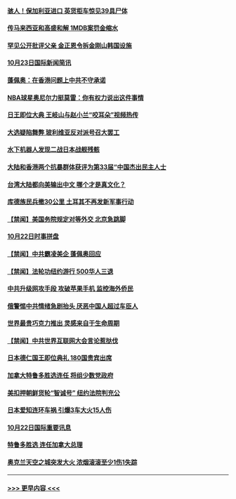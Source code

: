#### [骇人！保加利亚进口 英货柜车惊见39具尸体](../pages/prog202/a102691882.md?t=10231101) 
#### [传马来西亚和高盛和解 1MDB案罚金缩水](../pages/prog202/a102691875.md?t=10231101) 
#### [罕见公开批评父亲 金正恩令拆金刚山韩国设施](../pages/prog202/a102691765.md?t=10231101) 
#### [10月23日国际新闻简讯](../pages/prog202/a102691801.md?t=10231101) 
#### [蓬佩奥：在香港问题上中共不守承诺](../pages/prog202/a102691772.md?t=10231101) 
#### [NBA球星奥尼尔力挺莫雷：你有权力说出这件事情](../pages/prog202/a102691766.md?t=10231101) 
#### [日王即位大典 王岐山与赵小兰“咬耳朵”视频热传](../pages/prog202/a102691760.md?t=10231101) 
#### [大选疑陷舞弊 玻利维亚反对派号召大罢工](../pages/prog202/a102691732.md?t=10231101) 
#### [水下机器人发现二战日本战舰残骸](../pages/prog202/a102691744.md?t=10231101) 
#### [大陆和香港两个抗暴群体获评为第33届“中国杰出民主人士](../pages/prog202/a102691730.md?t=10231101) 
#### [台湾大陆都向美输出中文 哪个才是真文化？](../pages/prog202/a102691708.md?t=10231101) 
#### [库德族民兵撤30公里 土耳其不再发新军事行动](../pages/prog202/a102691657.md?t=10231101) 
#### [【禁闻】美国务院规定对等外交 北京急跳脚](../pages/prog202/a102691546.md?t=10231101) 
#### [10月22日时事拼盘](../pages/prog202/a102691511.md?t=10231101) 
#### [【禁闻】中共霸凌美企 蓬佩奥回应](../pages/prog202/a102691478.md?t=10231101) 
#### [【禁闻】法轮功纽约游行 500华人三退](../pages/prog202/a102691475.md?t=10231101) 
#### [中共升级网攻手段 攻破苹果手机 监控海外侨民](../pages/prog202/a102691472.md?t=10231101) 
#### [俄警惕中共情绪急剧抬头 厌恶中国人超过车臣人](../pages/prog202/a102691333.md?t=10231101) 
#### [世界最贵巧克力推出 灵感来自于生命周期](../pages/prog202/a102691444.md?t=10231101) 
#### [【禁闻】中共世界互联网大会言论惹挞伐](../pages/prog202/a102691400.md?t=10231101) 
#### [日本德仁国王即位典礼 180国贵宾出席](../pages/prog202/a102691303.md?t=10231101) 
#### [加拿大特鲁多胜选连任 将组少数党政府](../pages/prog202/a102691291.md?t=10231101) 
#### [美扣押朝鲜货轮“智诚号” 纽约法院判充公](../pages/prog202/a102691095.md?t=10231101) 
#### [日本爱知连环车祸 引爆3车大火15人伤](../pages/prog202/a102691050.md?t=10231101) 
#### [10月22日国际重要讯息](../pages/prog202/a102691051.md?t=10231101) 
#### [特鲁多胜选 连任加拿大总理](../pages/prog202/a102691043.md?t=10231101) 
#### [奥克兰天空之城突发大火 浓烟滚滚至少1伤1失踪](../pages/prog202/a102691003.md?t=10231101) 

----
#### [ >>> 更早内容 <<< ](../indexes/prog202-earlier.md)

